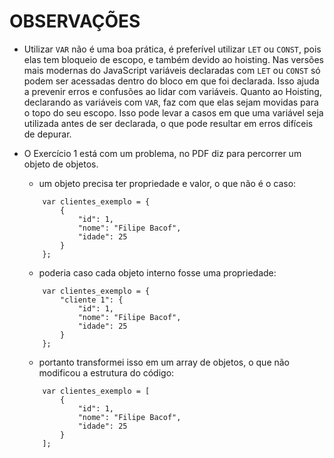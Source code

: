 # OBSERVAÇÕES

- Utilizar `VAR` não é uma boa prática, é preferível utilizar `LET` ou `CONST`, pois elas tem bloqueio de escopo, e também devido ao hoisting.
Nas versões mais modernas do JavaScript variáveis declaradas com `LET` ou `CONST` só podem ser acessadas dentro do bloco em que foi declarada. Isso ajuda a prevenir erros e confusões ao lidar com variáveis.
Quanto ao Hoisting, declarando as variáveis com `VAR`, faz com que elas sejam movidas para o topo do seu escopo. Isso pode levar a casos em que uma variável seja utilizada antes de ser declarada, o que pode resultar em erros difíceis de depurar.

- O Exercício 1 está com um problema, no PDF diz para percorrer um objeto de objetos.
    - um objeto precisa ter propriedade e valor, o que não é o caso:
    ```
        var clientes_exemplo = {
            {
                "id": 1,
                "nome": "Filipe Bacof",
                "idade": 25
            }
        };
    ```
    - poderia caso cada objeto interno fosse uma propriedade:
    ```
        var clientes_exemplo = {
            "cliente 1": {
                "id": 1,
                "nome": "Filipe Bacof",
                "idade": 25
            }
        };
    ```
    
    - portanto transformei isso em um array de objetos, o que não modificou a estrutura do código:
    ```
        var clientes_exemplo = [
            {
                "id": 1,
                "nome": "Filipe Bacof",
                "idade": 25
            }
        ];
    ```
